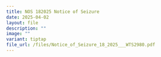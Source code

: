 ```yaml
---
title: NOS 182025 Notice of Seizure
date: 2025-04-02
layout: file
description: ""
image: ""
variant: tiptap
file_url: /files/Notice_of_Seizure_18_2025___WTS2980.pdf
---
```

